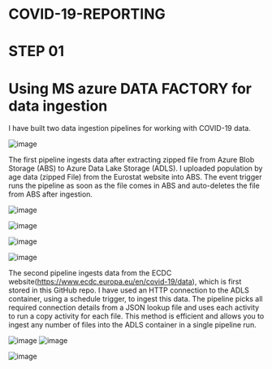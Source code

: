 # COVID-19-REPORTING

# STEP 01 
# Using MS azure DATA FACTORY for data ingestion

I have built two data ingestion pipelines for working with COVID-19 data.

![image](https://github.com/Abhay2807/COVID-19-REPORTING/assets/76277587/583c0dc1-5207-4607-a0c8-3017aaab55ea)


The first pipeline ingests data after extracting zipped file from Azure Blob Storage (ABS) to Azure Data Lake Storage (ADLS). I uploaded population by age data (zipped File) from the Eurostat website into ABS. The event trigger runs the pipeline as soon as the file comes in ABS and auto-deletes the file from ABS after ingestion. 

![image](https://github.com/Abhay2807/COVID-19-REPORTING/assets/76277587/0da0f259-90da-4ab2-99a6-8d81021cd537)

![image](https://github.com/Abhay2807/COVID-19-REPORTING/assets/76277587/f9034c5f-17e3-4a5d-ae79-b512db483813)

![image](https://github.com/Abhay2807/COVID-19-REPORTING/assets/76277587/07e7534f-314a-450d-b95d-c265bd6090c2)

![image](https://github.com/Abhay2807/COVID-19-REPORTING/assets/76277587/1c6e687a-678b-4897-8035-7fff1a16d661)


The second pipeline ingests data from the ECDC website(https://www.ecdc.europa.eu/en/covid-19/data), which is first stored in this GitHub repo. I have used an HTTP connection to the ADLS container, using a schedule trigger, to ingest this data. The pipeline picks all required connection details from a JSON lookup file and uses each activity to run a copy activity for each file. This method is efficient and allows you to ingest any number of files into the ADLS container in a single pipeline run.

![image](https://github.com/Abhay2807/COVID-19-REPORTING/assets/76277587/0f7ed84f-711b-43b0-beca-f5107db2f956)
![image](https://github.com/Abhay2807/COVID-19-REPORTING/assets/76277587/2e9247bd-5ceb-4372-9184-7dbe78fe416f)

![image](https://github.com/Abhay2807/COVID-19-REPORTING/assets/76277587/08a4331d-2d56-4278-b950-3c6741b7c380)

#
